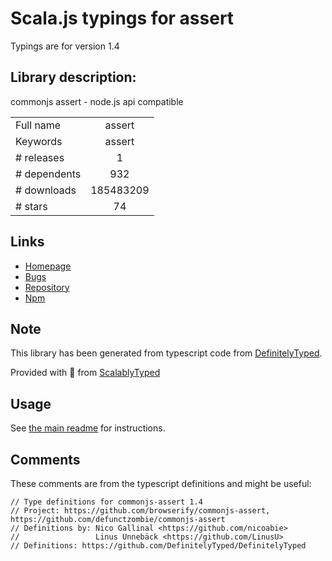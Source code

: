 
# Scala.js typings for assert

Typings are for version 1.4

## Library description:
commonjs assert - node.js api compatible

|                    |                 |
| ------------------ | :-------------: |
| Full name          | assert |
| Keywords           | assert |
| # releases         | 1 |
| # dependents       | 932 |
| # downloads        | 185483209 |
| # stars            | 74 |

## Links
- [Homepage](https://github.com/defunctzombie/commonjs-assert)
- [Bugs](https://github.com/defunctzombie/commonjs-assert/issues)
- [Repository](https://github.com/defunctzombie/commonjs-assert)
- [Npm](https://www.npmjs.com/package/assert)
    


## Note
This library has been generated from typescript code from [DefinitelyTyped](https://definitelytyped.org).

Provided with :purple_heart: from [ScalablyTyped](https://github.com/oyvindberg/ScalablyTyped)

## Usage
See [the main readme](../../readme.md) for instructions.

## Comments

These comments are from the typescript definitions and might be useful:
```
// Type definitions for commonjs-assert 1.4
// Project: https://github.com/browserify/commonjs-assert, https://github.com/defunctzombie/commonjs-assert
// Definitions by: Nico Gallinal <https://github.com/nicoabie>
//                 Linus Unnebäck <https://github.com/LinusU>
// Definitions: https://github.com/DefinitelyTyped/DefinitelyTyped

```

